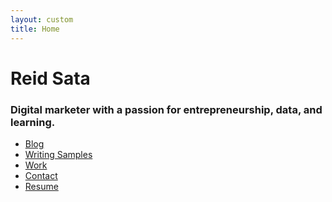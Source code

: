 ```yaml
---
layout: custom
title: Home
---
```



<div class="coverPage">
  <div class="container-fluid">
    <div class="row">
      <div class="col-sm-6">
        <div id="triangles"></div>
      </div>
      <div class="col-sm-5 buffer3 buffer-bot3">
        <h1>Reid Sata</h1>
        <h3>Digital marketer with a passion for entrepreneurship, data, and learning.</h3>
        <ul class="coverList buffer2">
          <a href="/blog"><li><div class="inside">Blog</div></li></a>
          <a href="/writing"><li><div class="inside">Writing Samples</div></li></a>
          <a href="/work"><li><div class="inside">Work</div></li></a>
          <a href="/about"><li><div class="inside">Contact</div></li></a>
          <a href="/resume"><li><div class="inside">Resume</div></li></a>
        </ul>
      </div>
    </div>
  </div>   
</div>
